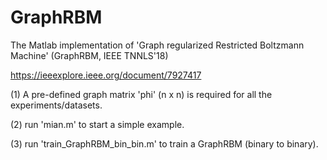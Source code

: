 # GraphRBM
The Matlab implementation of 'Graph regularized Restricted Boltzmann Machine' (GraphRBM, IEEE TNNLS'18)

https://ieeexplore.ieee.org/document/7927417

(1) A pre-defined graph matrix 'phi' (n x n) is required for all the experiments/datasets.

(2) run 'mian.m' to start a simple example.

(3) run 'train_GraphRBM_bin_bin.m' to train a GraphRBM (binary to binary).
